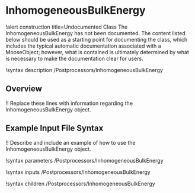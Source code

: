 # InhomogeneousBulkEnergy

!alert construction title=Undocumented Class
The InhomogeneousBulkEnergy has not been documented. The content listed below should be used as a starting point for
documenting the class, which includes the typical automatic documentation associated with a
MooseObject; however, what is contained is ultimately determined by what is necessary to make the
documentation clear for users.

!syntax description /Postprocessors/InhomogeneousBulkEnergy

## Overview

!! Replace these lines with information regarding the InhomogeneousBulkEnergy object.

## Example Input File Syntax

!! Describe and include an example of how to use the InhomogeneousBulkEnergy object.

!syntax parameters /Postprocessors/InhomogeneousBulkEnergy

!syntax inputs /Postprocessors/InhomogeneousBulkEnergy

!syntax children /Postprocessors/InhomogeneousBulkEnergy
